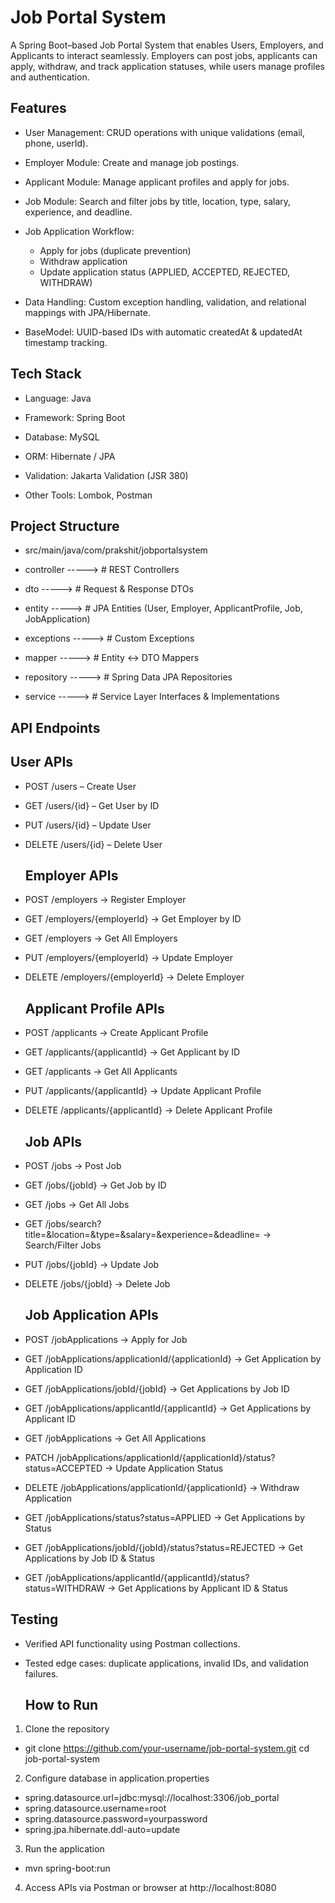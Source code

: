 # Job Portal System
A Spring Boot–based Job Portal System that enables Users, Employers, and Applicants to interact seamlessly. Employers can post jobs, applicants can apply, withdraw, and track application statuses, while users manage profiles and authentication.


## Features

- User Management: CRUD operations with unique validations (email, phone, userId).

- Employer Module: Create and manage job postings.

- Applicant Module: Manage applicant profiles and apply for jobs.

- Job Module: Search and filter jobs by title, location, type, salary, experience, and deadline.

- Job Application Workflow: 
  - Apply for jobs (duplicate prevention)
  - Withdraw application 
  - Update application status (APPLIED, ACCEPTED, REJECTED, WITHDRAW)

- Data Handling: Custom exception handling, validation, and relational mappings with JPA/Hibernate.

- BaseModel: UUID-based IDs with automatic createdAt & updatedAt timestamp tracking.

## Tech Stack

- Language: Java
- Framework: Spring Boot

- Database: MySQL

- ORM: Hibernate / JPA

- Validation: Jakarta Validation (JSR 380)

- Other Tools: Lombok, Postman

## Project Structure
- src/main/java/com/prakshit/jobportalsystem

- controller  ----->      # REST Controllers 
- dto         ----->      # Request & Response DTOs 
- entity    ----->        # JPA Entities (User, Employer, ApplicantProfile, Job, JobApplication) 
- exceptions   ----->     # Custom Exceptions 
- mapper      ----->      # Entity <-> DTO Mappers 
- repository   ----->     # Spring Data JPA Repositories 
- service     ----->      # Service Layer Interfaces & Implementations

## API Endpoints

## User APIs

- POST /users – Create User

- GET /users/{id} – Get User by ID

- PUT /users/{id} – Update User

- DELETE /users/{id} – Delete User

    ## Employer APIs

- POST /employers → Register Employer

- GET /employers/{employerId} → Get Employer by ID

- GET /employers → Get All Employers

- PUT /employers/{employerId} → Update Employer

- DELETE /employers/{employerId} → Delete Employer

    ## Applicant Profile APIs

- POST /applicants → Create Applicant Profile

- GET /applicants/{applicantId} → Get Applicant by ID

- GET /applicants → Get All Applicants

- PUT /applicants/{applicantId} → Update Applicant Profile

- DELETE /applicants/{applicantId} → Delete Applicant Profile

    ## Job APIs

- POST /jobs → Post Job

- GET /jobs/{jobId} → Get Job by ID

- GET /jobs → Get All Jobs

- GET /jobs/search?title=&location=&type=&salary=&experience=&deadline= → Search/Filter Jobs

- PUT /jobs/{jobId} → Update Job

- DELETE /jobs/{jobId} → Delete Job

    ## Job Application APIs

- POST /jobApplications → Apply for Job

- GET /jobApplications/applicationId/{applicationId} → Get Application by Application ID

- GET /jobApplications/jobId/{jobId} → Get Applications by Job ID

- GET /jobApplications/applicantId/{applicantId} → Get Applications by Applicant ID

- GET /jobApplications → Get All Applications

- PATCH /jobApplications/applicationId/{applicationId}/status?status=ACCEPTED → Update Application Status

- DELETE /jobApplications/applicationId/{applicationId} → Withdraw Application

- GET /jobApplications/status?status=APPLIED → Get Applications by Status

- GET /jobApplications/jobId/{jobId}/status?status=REJECTED → Get Applications by Job ID & Status

- GET /jobApplications/applicantId/{applicantId}/status?status=WITHDRAW → Get Applications by Applicant ID & Status

## Testing

- Verified API functionality using Postman collections.

- Tested edge cases: duplicate applications, invalid IDs, and validation failures.
  
    ## How to Run

1. Clone the repository

- git clone https://github.com/your-username/job-portal-system.git
cd job-portal-system


2. Configure database in application.properties

- spring.datasource.url=jdbc:mysql://localhost:3306/job_portal
- spring.datasource.username=root
- spring.datasource.password=yourpassword
- spring.jpa.hibernate.ddl-auto=update


3. Run the application

- mvn spring-boot:run


4. Access APIs via Postman or browser at http://localhost:8080

